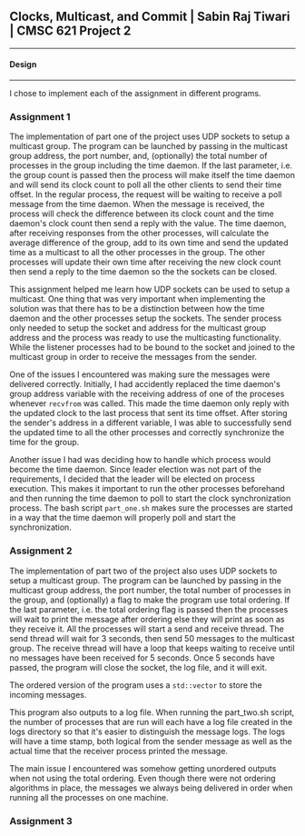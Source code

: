 ## Clocks, Multicast, and Commit | Sabin Raj Tiwari | CMSC 621 Project 2

***
#### Design
***

I chose to implement each of the assignment in different programs.

### Assignment 1
The implementation of part one of the project uses UDP sockets to setup a multicast group. The program can be launched by passing in the multicast group address, the port number, and, (optionally) the total number of processes in the group including the time daemon. If the last parameter, i.e. the group count is passed then the process will make itself the time daemon and will send its clock count to poll all the other clients to send their time offset. In the regular process, the request will be waiting to receive a poll message from the time daemon. When the message is received, the process will check the difference between its clock count and the time daemon's clock count then send a reply with the value. The time daemon, after receiving responses from the other processes, will calculate the average difference of the group, add to its own time and send the updated time as a multicast to all the other processes in the group. The other processes will update their own time after receiving the new clock count then send a reply to the time daemon so the the sockets can be closed.

This assignment helped me learn how UDP sockets can be used to setup a multicast. One thing that was very important when implementing the solution was that there has to be a distinction between how the time daemon and the other processes setup the sockets. The sender process only needed to setup the socket and address for the multicast group address and the process was ready to use the multicasting functionality. While the listener processes had to be bound to the socket and joined to the multicast group in order to receive the messages from the sender.

One of the issues I encountered was making sure the messages were delivered correctly. Initially, I had accidently replaced the time daemon's group address variable with the receiving address of one of the proceses whenever `recvfrom` was called. This made the time daemon only reply with the updated clock to the last process that sent its time offset. After storing the sender's address in a different variable, I was able to successfully send the updated time to all the other processes and correctly synchronize the time for the group.

Another issue I had was deciding how to handle which process would become the time daemon. Since leader election was not part of the requirements, I decided that the leader will be elected on process execution. This makes it important to run the other processes beforehand and then running the time daemon to poll to start the clock synchronization process. The bash script `part_one.sh` makes sure the processes are started in a way that the time daemon will properly poll and start the synchronization.

### Assignment 2
The implementation of part two of the project also uses UDP sockets to setup a multicast group. The program can be launched by passing in the multicast group address, the port number, the total number of processes in the group, and (optionally) a flag to make the program use total ordering. If the last parameter, i.e. the total ordering flag is passed then the processes will wait to print the message after ordering else they will print as soon as they receive it. All the processes will start a send and receive thread. The send thread will wait for 3 seconds, then send 50 messages to the multicast group. The receive thread will have a loop that keeps waiting to receive until no messages have been received for 5 seconds. Once 5 seconds have passed, the program will close the socket, the log file, and it will exit.

The ordered version of the program uses a `std::vector` to store the incoming messages.

This program also outputs to a log file. When running the part_two.sh script, the number of processes that are run will each have a log file created in the logs directory so that it's easier to distinguish the message logs. The logs will have a time stamp, both logical from the sender message as well as the actual time that the receiver process printed the message.

The main issue I encountered was somehow getting unordered outputs when not using the total ordering. Even though there were not ordering algorithms in place, the messages we always being delivered in order when running all the processes on one machine.


### Assignment 3